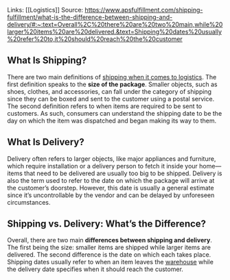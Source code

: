 Links: [[Logistics]]
Source: https://www.apsfulfillment.com/shipping-fulfillment/what-is-the-difference-between-shipping-and-delivery/#:~:text=Overall%2C%20there%20are%20two%20main,while%20larger%20items%20are%20delivered.&text=Shipping%20dates%20usually%20refer%20to,it%20should%20reach%20the%20customer

## What Is Shipping?

There are two main definitions of [shipping when it comes to logistics](https://www.apsfulfillment.com/product-fulfillment-services/shipping-fulfillment/). The first definition speaks to the **size of the package**. Smaller objects, such as shoes, clothes, and accessories, can fall under the category of shipping since they can be boxed and sent to the customer using a postal service. The second definition refers to when items are required to be sent to customers. As such, consumers can understand the shipping date to be the day on which the item was dispatched and began making its way to them.

## What Is Delivery?

Delivery often refers to larger objects, like major appliances and furniture, which require installation or a delivery person to fetch it inside your home—items that need to be delivered are usually too big to be shipped. Delivery is also the term used to refer to the date on which the package will arrive at the customer’s doorstep. However, this date is usually a general estimate since it’s uncontrollable by the vendor and can be delayed by unforeseen circumstances.

## Shipping vs. Delivery: What’s the Difference?

Overall, there are two main **differences between shipping and delivery**. The first being the size: smaller items are shipped while larger items are delivered. The second difference is the date on which each takes place. Shipping dates usually refer to when an item leaves the [warehouse](https://www.apsfulfillment.com/product-fulfillment-services/warehousing-solutions/) while the delivery date specifies when it should reach the customer.